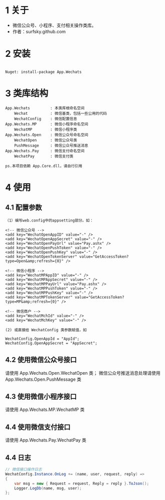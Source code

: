 ﻿# 1 关于

- 微信公众号、小程序、支付相关操作类库。
- 作者：surfsky.github.com

# 2 安装
```

Nuget: install-package App.Wechats
```

# 3 类库结构

```
App.Wechats         : 本类库根命名空间
    Wechat          : 微信基类，包括一些公用的代码
    WechatConfig    : 微信配置信息
App.Wechats.MP      : 微信小程序命名空间
    WechatMP        : 微信小程序类
App.Wechats.Open    : 微信公众号命名空间
    WechatOpen      : 微信公众号类
    PushMessage     : 微信公众号推送消息
App.Wechats.Pay     : 微信支付命名空间
    WechatPay       : 微信支付类

ps.本项目依赖 App.Core.dll，请自行引用
```

# 4 使用

## 4.1 配置参数

    （1）编写web.config中的appsetting部分。如：

    <!-- 微信公众号 -->
    <add key="WechatOpenAppID" value="-" />
    <add key="WechatOpenAppSecret" value="-" />
    <add key="WechatOpenPayUrl" value="Pay.ashx" />
    <add key="WechatOpenPushToken" value="-" />
    <add key="WechatOpenPushKey" value="-" />
    <add key="WechatOpenTokenServer" value="GetAccessToken?type=Open&amp;refresh={0}" />

    <!-- 微信小程序 -->
    <add key="WechatMPAppID" value="-" />
    <add key="WechatMPAppSecret" value="-" />
    <add key="WechatMPPayUrl" value="Pay.ashx" />
    <add key="WechatMPPushToken" value="-" />
    <add key="WechatMPPushKey" value="-" />
    <add key="WechatMPTokenServer" value="GetAccessToken?type=MP&amp;refresh={0}" />

    <!-- 微信商户 -->
    <add key="WechatMchId" value="-" />
    <add key="WechatMchKey" value="-" />

    (2) 或直接给 WechatConfig 类参数赋值，如

    WechatConfig.OpenAppId = "AppId";
    WechatConfig.OpenAppSecret = "AppSecret";

## 4.2 使用微信公众号接口

请使用 App.Wechats.Open.WechatOpen 类；
微信公众号推送消息处理请使用 App.Wechats.Open.PushMessage 类

## 4.3 使用微信小程序接口

请使用 App.Wechats.MP.WechatMP 类

## 4.4 使用微信支付接口

请使用 App.Wechats.Pay.WechatPay 类

## 4.4 日志

```c#
// 微信接口操作日志
WechatConfig.Instance.OnLog += (name, user, request, reply) =>
{
    var msg = new { Request = request, Reply = reply }.ToJson();
    Logger.LogDb(name, msg, user);
};
```

